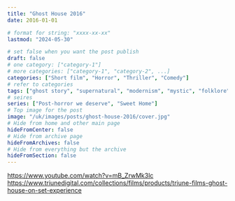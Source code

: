 ```yaml
---
title: "Ghost House 2016"
date: 2016-01-01

# format for string: "xxxx-xx-xx"
lastmod: "2024-05-30"

# set false when you want the post publish
draft: false
# one category: ["category-1"]
# more categories: ["category-1", "category-2", ...]
categories: ["Short film", "Horror", "Thriller", "Comedy"]
# refer to categories
tags: ["ghost story", "supernatural", "modernism", "mystic", "folklore"]
# seires
series: ["Post-horror we deserve", "Sweet Home"]
# Top image for the post
image: "/uk/images/posts/ghost-house-2016/cover.jpg"
# Hide from home and other main page
hideFromCenter: false
# Hide from archive page
hideFromArchives: false
# Hide from everything but the archive
hideFromSection: false
---
```

https://www.youtube.com/watch?v=mB_ZrwMk3lc
https://www.triunedigital.com/collections/films/products/triune-films-ghost-house-on-set-experience
<!--more-->